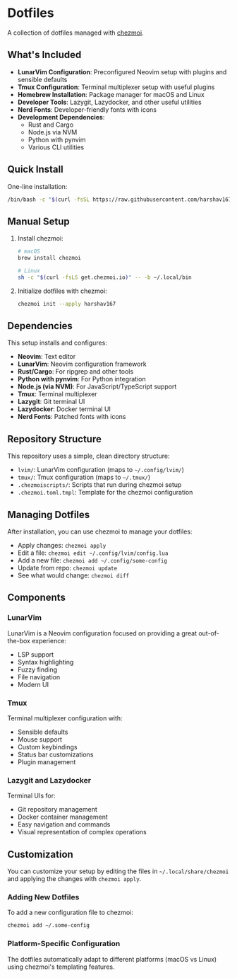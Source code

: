 # Dotfiles

A collection of dotfiles managed with [chezmoi](https://www.chezmoi.io/).

## What's Included

- **LunarVim Configuration**: Preconfigured Neovim setup with plugins and sensible defaults
- **Tmux Configuration**: Terminal multiplexer setup with useful plugins
- **Homebrew Installation**: Package manager for macOS and Linux
- **Developer Tools**: Lazygit, Lazydocker, and other useful utilities
- **Nerd Fonts**: Developer-friendly fonts with icons
- **Development Dependencies**:
  - Rust and Cargo
  - Node.js via NVM
  - Python with pynvim
  - Various CLI utilities

## Quick Install

One-line installation:

```bash
/bin/bash -c "$(curl -fsSL https://raw.githubusercontent.com/harshav167/dotfiles/main/install.sh)"
```

## Manual Setup

1. Install chezmoi:

   ```bash
   # macOS
   brew install chezmoi

   # Linux
   sh -c "$(curl -fsLS get.chezmoi.io)" -- -b ~/.local/bin
   ```

2. Initialize dotfiles with chezmoi:
   ```bash
   chezmoi init --apply harshav167
   ```

## Dependencies

This setup installs and configures:

- **Neovim**: Text editor
- **LunarVim**: Neovim configuration framework
- **Rust/Cargo**: For ripgrep and other tools
- **Python with pynvim**: For Python integration
- **Node.js (via NVM)**: For JavaScript/TypeScript support
- **Tmux**: Terminal multiplexer
- **Lazygit**: Git terminal UI
- **Lazydocker**: Docker terminal UI
- **Nerd Fonts**: Patched fonts with icons

## Repository Structure

This repository uses a simple, clean directory structure:

- `lvim/`: LunarVim configuration (maps to `~/.config/lvim/`)
- `tmux/`: Tmux configuration (maps to `~/.tmux/`)
- `.chezmoiscripts/`: Scripts that run during chezmoi setup
- `.chezmoi.toml.tmpl`: Template for the chezmoi configuration

## Managing Dotfiles

After installation, you can use chezmoi to manage your dotfiles:

- Apply changes: `chezmoi apply`
- Edit a file: `chezmoi edit ~/.config/lvim/config.lua`
- Add a new file: `chezmoi add ~/.config/some-config`
- Update from repo: `chezmoi update`
- See what would change: `chezmoi diff`

## Components

### LunarVim

LunarVim is a Neovim configuration focused on providing a great out-of-the-box experience:

- LSP support
- Syntax highlighting
- Fuzzy finding
- File navigation
- Modern UI

### Tmux

Terminal multiplexer configuration with:

- Sensible defaults
- Mouse support
- Custom keybindings
- Status bar customizations
- Plugin management

### Lazygit and Lazydocker

Terminal UIs for:

- Git repository management
- Docker container management
- Easy navigation and commands
- Visual representation of complex operations

## Customization

You can customize your setup by editing the files in `~/.local/share/chezmoi` and applying the changes with `chezmoi apply`.

### Adding New Dotfiles

To add a new configuration file to chezmoi:

```bash
chezmoi add ~/.some-config
```

### Platform-Specific Configuration

The dotfiles automatically adapt to different platforms (macOS vs Linux) using chezmoi's templating features.
